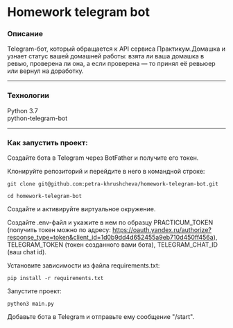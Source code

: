 # Homework telegram bot

### Описание
Telegram-бот, который обращается к API сервиса Практикум.Домашка и узнает статус вашей домашней работы: взята ли ваша домашка в ревью, проверена ли она, а если проверена — то принял её ревьюер или вернул на доработку.
***
### Технологии
Python 3.7  
python-telegram-bot
***

### Как запустить проект:

Создайте бота в Telegram через BotFather и получите его токен.

Клонируйте репозиторий и перейдите в него в командной строке:

```
git clone git@github.com:petra-khrushcheva/homework-telegram-bot.git
```

```
cd homework-telegram-bot
```

Cоздайте и активируйте виртуальное окружение.

Cоздайте .env-файл и укажите в нем по образцу PRACTICUM_TOKEN (получить токен можно по адресу: https://oauth.yandex.ru/authorize?response_type=token&client_id=1d0b9dd4d652455a9eb710d450ff456a), TELEGRAM_TOKEN (токен созданного вами бота), TELEGRAM_CHAT_ID (ваш chat id).

Установите зависимости из файла requirements.txt:

```
pip install -r requirements.txt
```
Запустите проект:

```
python3 main.py
```
Добавьте бота в Telegram и отправьте ему сообщение "/start".
